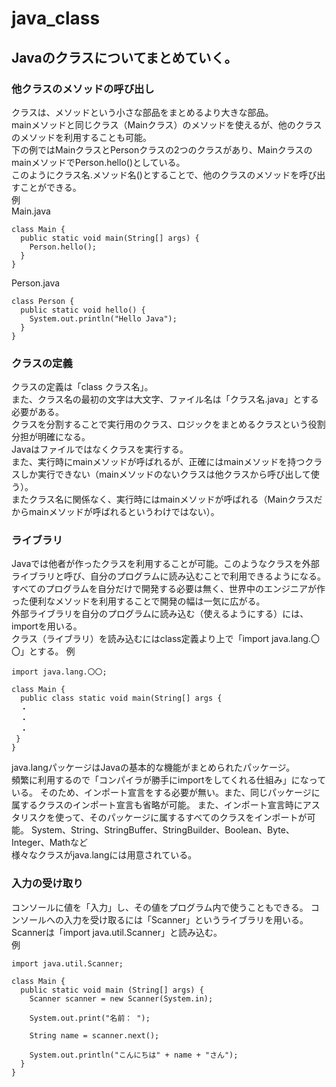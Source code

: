 # java_class
## Javaのクラスについてまとめていく。
### 他クラスのメソッドの呼び出し  
クラスは、メソッドという小さな部品をまとめるより大きな部品。  
mainメソッドと同じクラス（Mainクラス）のメソッドを使えるが、他のクラスのメソッドを利用することも可能。  
下の例ではMainクラスとPersonクラスの2つのクラスがあり、MainクラスのmainメソッドでPerson.hello()としている。    
このようにクラス名.メソッド名()とすることで、他のクラスのメソッドを呼び出すことができる。  
例  
Main.java
```
class Main {
  public static void main(String[] args) {
    Person.hello();
  }
}
```
  
Person.java
```
class Person {
  public static void hello() {
    System.out.println("Hello Java");
  }
}
```

### クラスの定義  
クラスの定義は「class クラス名」。  
また、クラス名の最初の文字は大文字、ファイル名は「クラス名.java」とする必要がある。  
クラスを分割することで実行用のクラス、ロジックをまとめるクラスという役割分担が明確になる。  
Javaはファイルではなくクラスを実行する。  
また、実行時にmainメソッドが呼ばれるが、正確にはmainメソッドを持つクラスしか実行できない（mainメソッドのないクラスは他クラスから呼び出して使う）。  
またクラス名に関係なく、実行時にはmainメソッドが呼ばれる（Mainクラスだからmainメソッドが呼ばれるというわけではない）。  

### ライブラリ
Javaでは他者が作ったクラスを利用することが可能。このようなクラスを外部ライブラリと呼び、自分のプログラムに読み込むことで利用できるようになる。  
すべてのプログラムを自分だけで開発する必要は無く、世界中のエンジニアが作った便利なメソッドを利用することで開発の幅は一気に広がる。  
外部ライブラリを自分のプログラムに読み込む（使えるようにする）には、importを用いる。  
クラス（ライブラリ）を読み込むにはclass定義より上で「import java.lang.〇〇」とする。
例
```
import java.lang.〇〇;

class Main {
  public class static void main(String[] args {
  ・
  ・
  ・
 }
}
```
java.langパッケージはJavaの基本的な機能がまとめられたパッケージ。  
頻繁に利用するので「コンパイラが勝手にimportをしてくれる仕組み」になっている。
そのため、インポート宣言をする必要が無い。また、同じパッケージに属するクラスのインポート宣言も省略が可能。
また、インポート宣言時にアスタリスクを使って、そのパッケージに属するすべてのクラスをインポートが可能。
System、String、StringBuffer、StringBuilder、Boolean、Byte、Integer、Mathなど  
様々なクラスがjava.langには用意されている。  
  
### 入力の受け取り
コンソールに値を「入力」し、その値をプログラム内で使うこともできる。
コンソールへの入力を受け取るには「Scanner」というライブラリを用いる。  
Scannerは「import java.util.Scanner」と読み込む。  
例
```
import java.util.Scanner;

class Main {
  public static void main (String[] args) {
    Scanner scanner = new Scanner(System.in);
    
    System.out.print("名前： ");

    String name = scanner.next();

    System.out.println("こんにちは" + name + "さん");
  }
}
```
